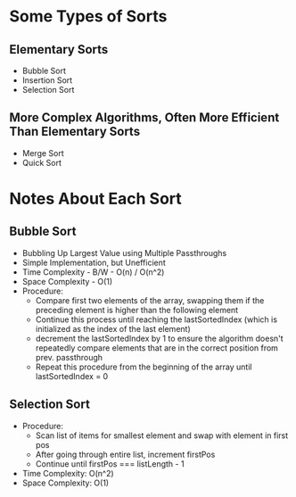 # Some Types of Sorts 
## Elementary Sorts
- Bubble Sort
- Insertion Sort
- Selection Sort

## More Complex Algorithms, Often More Efficient Than Elementary Sorts
- Merge Sort
- Quick Sort

# Notes About Each Sort

## Bubble Sort
- Bubbling Up Largest Value using Multiple Passthroughs
- Simple Implementation, but Unefficient 
- Time Complexity - B/W - O(n) / O(n^2)
- Space Complexity - O(1)
- Procedure:
  - Compare first two elements of the array, swapping them if the preceding element is higher than the following element
  - Continue this process until reaching the lastSortedIndex (which is initialized as the index of the last element)
  - decrement the lastSortedIndex by 1 to ensure the algorithm doesn't repeatedly compare elements that are in the correct position from prev. passthrough
  - Repeat this procedure from the beginning of the array until lastSortedIndex = 0

## Selection Sort
- Procedure:
  - Scan list of items for smallest element and swap with element in first pos
  - After going through entire list, increment firstPos
  - Continue until firstPos === listLength - 1
- Time Complexity: O(n^2)
- Space Complexity: O(1)